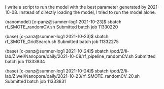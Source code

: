 I write a script to run the model with the best parameter generated by 2021-10-08. Instead of directly loading the model, I tried to run the model alone.



(nanomodel) [c-panz@sumner-log1 2021-10-23]$ sbatch rf_SMOTE_randomCV.sh
Submitted batch job 11330220

(base) [c-panz@sumner-log1 2021-10-23]$ sbatch rf_SMOTE_GridSearch.sh
Submitted batch job 11332275


(base) [c-panz@sumner-log1 2021-10-24]$ sbatch /pod/2/li-lab/Ziwei/Nanopore/daily/2021-10-08/rf_pipeline_randomCV.sh
Submitted batch job 11333834

(base) [c-panz@sumner-log1 2021-10-24]$ sbatch /pod/2/li-lab/Ziwei/Nanopore/daily/2021-10-23/rf_SMOTE_randomCV_20.sh
Submitted batch job 11333831
